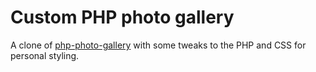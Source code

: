 # Custom PHP photo gallery

A clone of [php-photo-gallery](https://github.com/beamtic/php-photo-gallery) with some tweaks to the PHP and CSS for personal styling.
